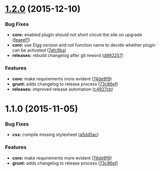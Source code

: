 <a name="1.2.0"></a>
# [1.2.0](https://github.com/hypeJunction/Elgg-forms_api/compare/1.1.0...v1.2.0) (2015-12-10)


### Bug Fixes

* **core:** enabled plugin should not short circuit the site on upgrade ([feaeef1](https://github.com/hypeJunction/Elgg-forms_api/commit/feaeef1))
* **core:** use Elgg version and not function name to decide whether plugin can be activated ([7afc9ba](https://github.com/hypeJunction/Elgg-forms_api/commit/7afc9ba))
* **releases:** rebuild changelog after git reword ([d993257](https://github.com/hypeJunction/Elgg-forms_api/commit/d993257))

### Features

* **core:** make requirements more evident ([74de9f9](https://github.com/hypeJunction/Elgg-forms_api/commit/74de9f9))
* **grunt:** adds changelog to release process ([73c86ef](https://github.com/hypeJunction/Elgg-forms_api/commit/73c86ef))
* **releases:** improved release automation ([c4927cb](https://github.com/hypeJunction/Elgg-forms_api/commit/c4927cb))



<a name="1.1.0"></a>
# 1.1.0 (2015-11-05)


### Bug Fixes

* **css:** compile missing stylesheet ([a5dd5ac](https://github.com/hypeJunction/Elgg-forms_api/commit/a5dd5ac))

### Features

* **core:** make requirements more evident ([74de9f9](https://github.com/hypeJunction/Elgg-forms_api/commit/74de9f9))
* **grunt:** adds changelog to release process ([73c86ef](https://github.com/hypeJunction/Elgg-forms_api/commit/73c86ef))



